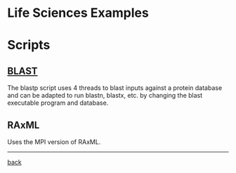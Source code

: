 # Life Sciences Examples

# Scripts

## [BLAST](BLAST)
The blastp script uses 4 threads to blast inputs against a protein database and can be adapted to run blastn, blastx, etc. by changing the blast executable program and database.

## RAxML
Uses the MPI version of RAxML.

*****
[back](../)
